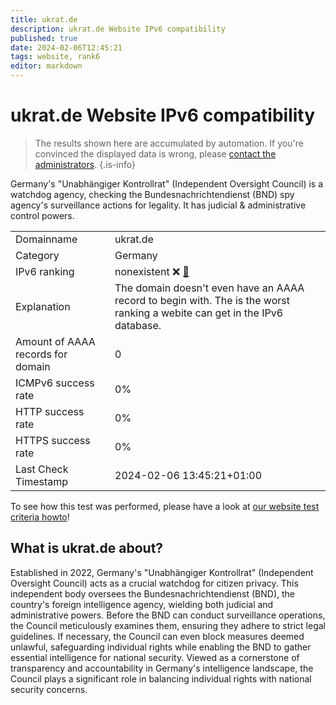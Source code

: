 ```yaml
---
title: ukrat.de
description: ukrat.de Website IPv6 compatibility
published: true
date: 2024-02-06T12:45:21
tags: website, rank6
editor: markdown
---
```


# ukrat.de Website IPv6 compatibility

> The results shown here are accumulated by automation. If you're convinced the displayed data is wrong, please [contact the administrators](/howto/chat). 
{.is-info}

Germany's "Unabhängiger Kontrollrat" (Independent Oversight Council) is a watchdog agency, checking the Bundesnachrichtendienst (BND) spy agency's surveillance actions for legality. It has judicial & administrative control powers.


|   |   |
| - | - |
| Domainname | ukrat.de
| Category | Germany |
| IPv6 ranking | nonexistent :x: [🔗](/howto/ranking) |
| Explanation | The domain doesn't even have an AAAA record to begin with. The is the worst ranking a webite can get in the IPv6 database. |
| Amount of AAAA records for domain | 0 |
| ICMPv6 success rate | 0%|
| HTTP success rate | 0% |
| HTTPS success rate | 0% |
| Last Check Timestamp | 2024-02-06 13:45:21+01:00 |

To see how this test was performed, please have a look at [our website test criteria howto](/howto/testcriteria/website)!


## What is ukrat.de about?
Established in 2022, Germany's "Unabhängiger Kontrollrat" (Independent Oversight Council) acts as a crucial watchdog for citizen privacy. This independent body oversees the Bundesnachrichtendienst (BND), the country's foreign intelligence agency, wielding both judicial and administrative powers. Before the BND can conduct surveillance operations, the Council meticulously examines them, ensuring they adhere to strict legal guidelines. If necessary, the Council can even block measures deemed unlawful, safeguarding individual rights while enabling the BND to gather essential intelligence for national security. Viewed as a cornerstone of transparency and accountability in Germany's intelligence landscape, the Council plays a significant role in balancing individual rights with national security concerns.


